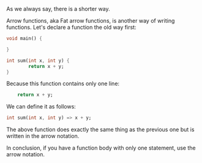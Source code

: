 As we always say, there is a shorter way.

Arrow functions, aka Fat arrow functions, is another way of writing functions. Let's declare a function the old way first:

```dart
void main() {

}

int sum(int x, int y) {
        return x + y;
}
```

Because this function contains only one line:

```dart
    return x + y;
```

We can define it as follows:

```dart
int sum(int x, int y) => x + y;
```

The above function does exactly the same thing as the previous one but is written in the arrow notation.

In conclusion, if you have a function body with only one statement, use the arrow notation.
